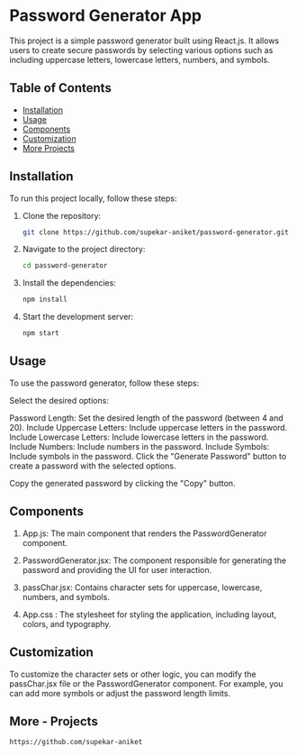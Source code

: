 # Password Generator App

This project is a simple password generator built using React.js. It allows users to create secure passwords by selecting various options such as including uppercase letters, lowercase letters, numbers, and symbols.


## Table of Contents

- [Installation](#installation)
- [Usage](#usage)
- [Components](#components)
- [Customization](#customization)
- [More Projects](#More-Projects)
  

## Installation

To run this project locally, follow these steps:

1. Clone the repository:

   ```sh
   git clone https://github.com/supekar-aniket/password-generator.git

2. Navigate to the project directory:
   
   ```sh
   cd password-generator

3. Install the dependencies:

   ```sh
   npm install

4. Start the development server:

   ```sh
   npm start
   

## Usage

To use the password generator, follow these steps:

Select the desired options:

Password Length: Set the desired length of the password (between 4 and 20).
Include Uppercase Letters: Include uppercase letters in the password.
Include Lowercase Letters: Include lowercase letters in the password.
Include Numbers: Include numbers in the password.
Include Symbols: Include symbols in the password.
Click the "Generate Password" button to create a password with the selected options.

Copy the generated password by clicking the "Copy" button.


## Components

1. App.js: The main component that renders the PasswordGenerator component.

2. PasswordGenerator.jsx: The component responsible for generating the password and providing the UI for user interaction.

3. passChar.jsx: Contains character sets for uppercase, lowercase, numbers, and symbols.

4. App.css : The stylesheet for styling the application, including layout, colors, and typography.
   

## Customization

To customize the character sets or other logic, you can modify the passChar.jsx file or the PasswordGenerator component. For example, you can add more symbols or adjust the password length limits.


## More - Projects

```sh
https://github.com/supekar-aniket


